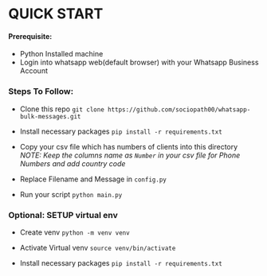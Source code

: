 # QUICK START

#### Prerequisite:
- Python Installed machine
- Login into whatsapp web(default browser) with your Whatsapp Business Account


### Steps To Follow:
- Clone this repo
    `git clone https://github.com/sociopath00/whatsapp-bulk-messages.git`

- Install necessary packages
    `pip install -r requirements.txt`

- Copy your csv file which has numbers of clients into this directory
    *NOTE: Keep the columns name as `Number` in your csv file for Phone Numbers and add country code*

- Replace Filename and Message in `config.py`

- Run your script
    `python main.py`



### Optional: SETUP virtual env
- Create venv
    `python -m venv venv`

- Activate Virtual venv
    `source venv/bin/activate`

- Install necessary packages
    `pip install -r requirements.txt`
